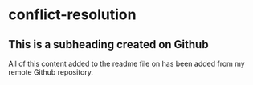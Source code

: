 # conflict-resolution

## This is a subheading created on Github

All of this content added to the readme file on has been added from my remote Github repository.
